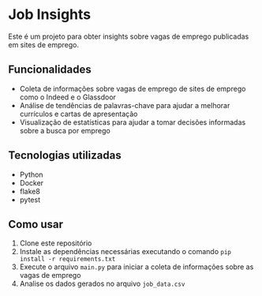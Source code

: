 # Job Insights
Este é um projeto para obter insights sobre vagas de emprego publicadas em sites de emprego.

## Funcionalidades
- Coleta de informações sobre vagas de emprego de sites de emprego como o Indeed e o Glassdoor
- Análise de tendências de palavras-chave para ajudar a melhorar currículos e cartas de apresentação
- Visualização de estatísticas para ajudar a tomar decisões informadas sobre a busca por emprego

## Tecnologias utilizadas
- Python
- Docker
- flake8
- pytest

## Como usar
1. Clone este repositório
2. Instale as dependências necessárias executando o comando `pip install -r requirements.txt`
3. Execute o arquivo `main.py` para iniciar a coleta de informações sobre as vagas de emprego
4. Analise os dados gerados no arquivo `job_data.csv`
